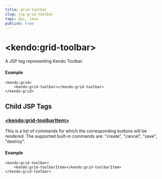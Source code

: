 ```yaml
---
title: grid-toolbar
slug: jsp-grid-toolbar
tags: api, java
publish: true
---
```


# \<kendo:grid-toolbar\>
A JSP tag representing Kendo Toolbar.

#### Example
    <kendo:grid>
        <kendo:grid-toolbar></kendo:grid-toolbar>
    </kendo:grid>


## Child JSP Tags

### [\<kendo:grid-toolbarItem\>](/api/wrappers/jsp/grid/toolbaritem)

This is a list of commands for which the corresponding buttons will be rendered.
The supported built-in commands are: "create", "cancel", "save", "destroy".

#### Example

    <kendo:grid-toolbar>
        <kendo:grid-toolbarItem></kendo:grid-toolbarItem>
    </kendo:grid-toolbar>
 
